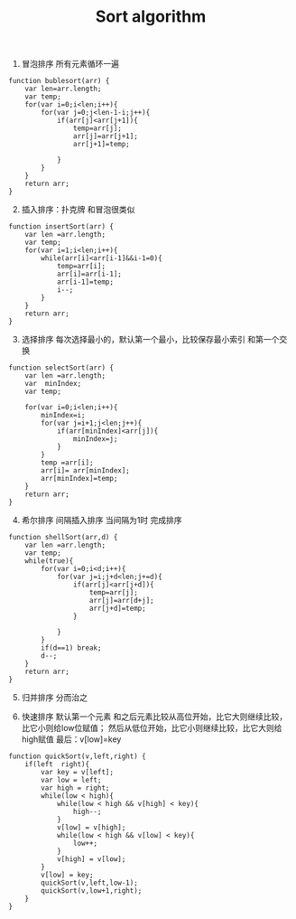 ﻿---
title: Sort algorithm
tags: [Sort,javascript,algorithm]
---

1. 冒泡排序 
所有元素循环一遍
```
function bublesort(arr) {
    var len=arr.length;
    var temp;
    for(var i=0;i<len;i++){
        for(var j=0;j<len-1-i;j++){
            if(arr[j]<arr[j+1]){    
                temp=arr[j];
                arr[j]=arr[j+1];
                arr[j+1]=temp;

            }
        }
    }
    return arr;
}
```
2. 插入排序：扑克牌 和冒泡很类似
```
function insertSort(arr) {
    var len =arr.length;
    var temp;
    for(var i=1;i<len;i++){
        while(arr[i]<arr[i-1]&&i-1=0){
            temp=arr[i];
            arr[i]=arr[i-1];
            arr[i-1]=temp;
            i--;
        }
    }
    return arr;
}
```
3. 选择排序
每次选择最小的，默认第一个最小，比较保存最小索引 和第一个交换 
```
function selectSort(arr) {
    var len =arr.length;
    var  minIndex;
    var temp;

    for(var i=0;i<len;i++){
        minIndex=i;
        for(var j=i+1;j<len;j++){
            if(arr[minIndex]<arr[j]){
                minIndex=j;
            }
        }
        temp =arr[i];
        arr[i]= arr[minIndex];
        arr[minIndex]=temp;
    }
    return arr;
}
```
4. 希尔排序
间隔插入排序  当间隔为1时 完成排序
```
function shellSort(arr,d) {
    var len =arr.length;
    var temp;
    while(true){
        for(var i=0;i<d;i++){
            for(var j=i;j+d<len;j+=d){
                if(arr[j]<arr[j+d]){
                    temp=arr[j];
                    arr[j]=arr[d+j];
                    arr[j+d]=temp;
                }

            }
        }
        if(d==1) break;
        d--;
    }
    return arr;
}
```
5. 归并排序
分而治之

6. 快速排序
默认第一个元素 和之后元素比较从高位开始，比它大则继续比较，比它小则给low位赋值；
                             然后从低位开始，比它小则继续比较，比它大则给high赋值
                            最后：v[low]=key
```
function quickSort(v,left,right) {
    if(left  right){
        var key = v[left];
        var low = left;
        var high = right;
        while(low < high){
            while(low < high && v[high] < key){
                high--;
            }
            v[low] = v[high];
            while(low < high && v[low] < key){
                low++;
            }
            v[high] = v[low];
        }
        v[low] = key;
        quickSort(v,left,low-1);
        quickSort(v,low+1,right);
    }
}
```